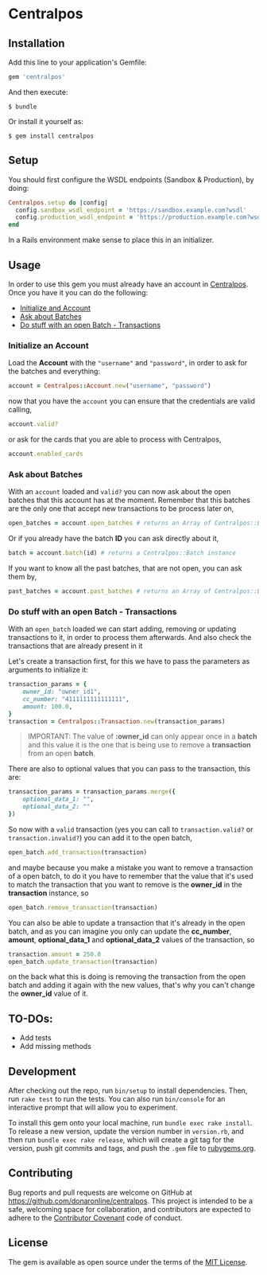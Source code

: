 # Centralpos

## Installation

Add this line to your application's Gemfile:

```ruby
gem 'centralpos'
```

And then execute:

    $ bundle

Or install it yourself as:

    $ gem install centralpos

## Setup

You should first configure the WSDL endpoints (Sandbox & Production), by doing:

```ruby
Centralpos.setup do |config|
  config.sandbox_wsdl_endpoint = 'https://sandbox.example.com?wsdl'
  config.production_wsdl_endpoint = 'https://production.example.com?wsdl'
end
```

In a Rails environment make sense to place this in an initializer.

## Usage

In order to use this gem you must already have an account in [Centralpos](http://centralpos.com). Once you have it you can do the following:

  - [Initialize and Account](#initialize-and-account)
  - [Ask about Batches](#ask-about-batches)
  - [Do stuff with an open Batch - Transactions](#do-stuff-with-an-open-batch---transactions)

### Initialize an Account

Load the **Account** with the `"username"` and `"password"`, in order to ask for the batches and everything:

```ruby
account = Centralpos::Account.new("username", "password")
```

now that you have the `account` you can ensure that the credentials are valid calling,

```ruby
account.valid?
```

or ask for the cards that you are able to process with Centralpos,

```ruby
account.enabled_cards
```

### Ask about Batches

With an `account` loaded and `valid?` you can now ask about the open batches that this account has at the moment. Remember that this batches are the only one that accept new transactions to be process later on,

```ruby
open_batches = account.open_batches # returns an Array of Centralpos::Batch instances
```

Or if you already have the batch **ID** you can ask directly about it,

```ruby
batch = account.batch(id) # returns a Centralpos::Batch instance
```

If you want to know all the past batches, that are not open, you can ask them by,

```ruby
past_batches = account.past_batches # returns an Array of Centralpos::Batch instances
```


### Do stuff with an open Batch - Transactions

With an `open_batch` loaded we can start adding, removing or updating transactions to it, in order to process them afterwards. And also check the transactions that are already present in it

Let's create a transaction first, for this we have to pass the parameters as arguments to initialize it:

```ruby
transaction_params = {
    owner_id: "owner_id1",
    cc_number: "4111111111111111",
    amount: 100.0,
}
transaction = Centralpos::Transaction.new(transaction_params)
```

> IMPORTANT: The value of **:owner_id** can only appear once in a **batch** and this value it is the one that is being use to remove a **transaction** from an open **batch**.

There are also to optional values that you can pass to the transaction, this are:

```ruby
transaction_params = transaction_params.merge({
    optional_data_1: "",
    optional_data_2: ""
})
```

So now with a `valid` transaction (yes you can call to `transaction.valid?` or `transaction.invalid?`) you can add it to the open batch,

```ruby
open_batch.add_transaction(transaction)
```

and maybe because you make a mistake you want to remove a transaction of a open batch, to do it you have to remember that the value that it's used to match the transaction that you want to remove is the **owner_id** in the **transaction** instance, so

```ruby
open_batch.remove_transaction(transaction)
```

You can also be able to update a transaction that it's already in the open batch, and as you can imagine you only can update the **cc_number**, **amount**, **optional_data_1** and **optional_data_2** values of the transaction, so

```ruby
transaction.amount = 250.0
open_batch.update_transaction(transaction)
```

on the back what this is doing is removing the transaction from the open batch and adding it again with the new values, that's why you can't change the **owner_id** value of it.

## TO-DOs:

  - Add tests
  - Add missing methods

## Development

After checking out the repo, run `bin/setup` to install dependencies. Then, run `rake test` to run the tests. You can also run `bin/console` for an interactive prompt that will allow you to experiment.

To install this gem onto your local machine, run `bundle exec rake install`. To release a new version, update the version number in `version.rb`, and then run `bundle exec rake release`, which will create a git tag for the version, push git commits and tags, and push the `.gem` file to [rubygems.org](https://rubygems.org).

## Contributing

Bug reports and pull requests are welcome on GitHub at https://github.com/donaronline/centralpos. This project is intended to be a safe, welcoming space for collaboration, and contributors are expected to adhere to the [Contributor Covenant](http://contributor-covenant.org) code of conduct.


## License

The gem is available as open source under the terms of the [MIT License](http://opensource.org/licenses/MIT).

